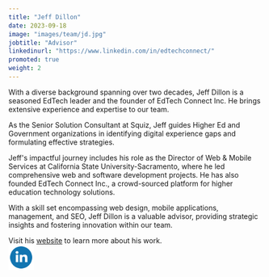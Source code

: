```yaml
---
title: "Jeff Dillon"
date: 2023-09-18
image: "images/team/jd.jpg"
jobtitle: "Advisor"
linkedinurl: "https://www.linkedin.com/in/edtechconnect/"
promoted: true
weight: 2
---
```


With a diverse background spanning over two decades, Jeff Dillon is a seasoned EdTech leader and the founder of EdTech
Connect Inc. He brings extensive experience and expertise to our team.

As the Senior Solution Consultant at Squiz, Jeff guides Higher Ed and Government organizations in identifying digital
experience gaps and formulating effective strategies.

Jeff's impactful journey includes his role as the Director of Web & Mobile Services at California State
University-Sacramento, where he led comprehensive web and software development projects. He has also founded EdTech
Connect Inc., a crowd-sourced platform for higher education technology solutions.

With a skill set encompassing web design, mobile applications, management, and SEO, Jeff Dillon is a valuable advisor,
providing strategic insights and fostering innovation within our team.  

Visit his [website](https://edtechconnect.com/) to learn more about his work.  
<a href="https://www.linkedin.com/in/edtechconnect/"><img src="/images/social/linkedin.svg" alt="LinkedIn" style="width: 50px;"/></a>

